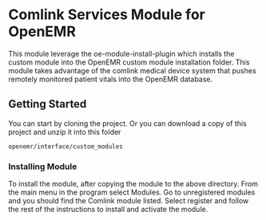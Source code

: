 # Comlink Services Module for OpenEMR
This module leverage the oe-module-install-plugin which installs the custom module
into the OpenEMR custom module installation folder. This module takes advantage of the comlink medical device system that pushes remotely monitored patient vitals into the OpenEMR database. 

## Getting Started
You can start by cloning the project.   Or you can download a copy of this project and unzip it into this folder 
```
openemr/interface/custom_modules
```

### Installing Module
To install the module, after copying the module to the above directory. From the main menu in the program select Modules. Go to unregistered modules and you should find
the Comlink module listed. Select register and follow the rest of the instructions to install and activate the module.




